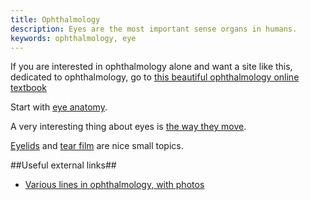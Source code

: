 ```yaml
---
title: Ophthalmology
description: Eyes are the most important sense organs in humans.
keywords: ophthalmology, eye
---
```

If you are interested in ophthalmology alone and want a site like this, dedicated to ophthalmology, go to [this beautiful ophthalmology online textbook](http://ophthobook.com/)

Start with [eye anatomy](../eye-anatomy/).

A very interesting thing about eyes is [the way they move](../eye-movements/).

[Eyelids](../eyelid/) and [tear film](../tear/) are nice small topics.

##Useful external links##
* [Various lines in ophthalmology, with photos](http://lessons4medicos.blogspot.com/2009/04/various-lines-in-ophthalmology.html)
